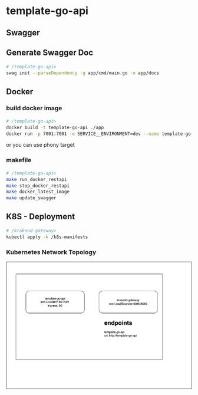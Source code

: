 # template-go-api

## Swagger
## Generate Swagger Doc
```sh
# /template-go-api>
swag init --parseDependency -g app/cmd/main.go -o app/docs
```

## Docker
### build docker image
```sh
# /template-go-api>
docker build -t template-go-api ./app
docker run -p 7001:7001 -e SERVICE__ENVIRONMENT=dev --name template-go-api template-go-api
```
or you can use phony target
### makefile
```sh
# /template-go-api>
make run_docker_restapi
make stop_docker_restapi
make docker_latest_image
make update_swagger
```
## K8S - Deployment
```sh
# /krakend-gateway>
kubectl apply -k /k8s-manifests
```

### Kubernetes Network Topology
![Screenshot](etc/kubernetes-network-topology.drawio.png?raw=true)